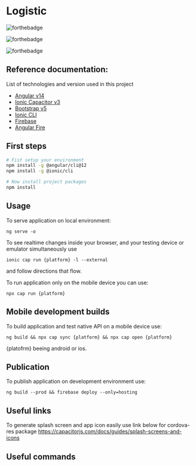 # Logistic

![forthebadge](https://forthebadge.com/images/badges/0-percent-optimized.svg)

![forthebadge](https://forthebadge.com/images/badges/made-with-typescript.svg)

![forthebadge](https://forthebadge.com/images/badges/60-percent-of-the-time-works-every-time.svg)

## Reference documentation:

List of technologies and version used in this project

- [Angular v14](https://angular.io/docs)
- [Ionic Capacitor v3](https://capacitorjs.com/docs)
- [Bootstrap v5](https://getbootstrap.com/docs/5.0/getting-started/introduction/)
- [Ionic CLI](https://ionicframework.com/docs/cli)
- [Firebase](https://firebase.google.com/docs)
- [Angular Fire](https://www.npmjs.com/package/@angular/fire)

## First steps

```bash
# Fist setup your environment
npm install -g @angular/cli@12
npm install -g @ionic/cli

# Now install project packages
npm install
```

## Usage

To serve application on local environment:

    ng serve -o

To see realtime changes inside your browser, and your testing device or emulator simultaneously use

    ionic cap run {platform} -l --external

and follow directions that flow.

To run application only on the mobile device you can use:

    npx cap run {platform}

## Mobile development builds

To build application and test native API on a mobile device use:

    ng build && npx cap sync {platform} && npx cap open {platform}

{platofrm} beeing android or ios.

## Publication

To publish application on development environment use:

    ng build --prod && firebase deploy --only=hosting

## Useful links

To generate splash screen and app icon easily use link below for cordova-res package
https://capacitorjs.com/docs/guides/splash-screens-and-icons

## Useful commands
